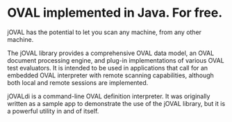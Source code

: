 OVAL implemented in Java. For free.
=============

jOVAL has the potential to let you scan any machine, from any other machine.

The jOVAL library provides a comprehensive OVAL data model, an OVAL document processing engine, and plug-in implementations of various OVAL test evaluators.  It is intended to be used in applications that call for an embedded OVAL interpreter with remote scanning capabilities, although both local and remote sessions are implemented.

jOVALdi is a command-line OVAL definition interpreter. It was originally written as a sample app to demonstrate the use of the jOVAL library, but it is a powerful utility in and of itself.
